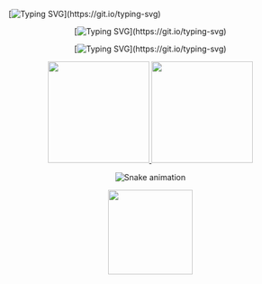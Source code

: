 
[![Typing SVG](https://readme-typing-svg.herokuapp.com?font=Fira+Code&pause=1000&color=branco&width=435&lines=Bem-vindo+ao+meu+GitHub;)](https://git.io/typing-svg)
<div align="center">



[![Typing SVG](https://readme-typing-svg.herokuapp.com?font=Fira+Code&pause=1000&color=ocean&width=435&lines=Welcome+my+GitHub;)](https://git.io/typing-svg)
<div align="center">

  
[![Typing SVG](https://readme-typing-svg.herokuapp.com?font=Fira+Code&pause=1000&color=rosa+pink&width=435&lines=¡Bienvenido+a+mi+GitHub;)](https://git.io/typing-svg)
<div align="center">



  
<a href="https://github.com/vanessavb92">
  <img height="180em" src="https://github-readme-stats.vercel.app/api?username=vanessavb92&show_icons=true&theme=dracula&include_all_commits=true&count_private=true&bg_color=000033&title_color=2B93C8"/>
   <img height="180em" src="https://github-readme-stats.vercel.app/api/top-langs/?username=vanessavb92&layout=compact&langs_count=7&theme=dracula&bg_color=000033&title_color=2B93C8"/>
</a>

  
![Snake animation](https://github.com/vanessavb92/vanessavb92/blob/output/github-contribution-grid-snake.svg?raw=true&color=ocean)
</div>


<img align="center" width="150" src="mundo.gif.gif" />
